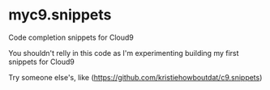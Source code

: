 # myc9.snippets

Code completion snippets for Cloud9

You shouldn't relly in this code as I'm experimenting building my first snippets for Cloud9

Try someone else's, like (https://github.com/kristiehowboutdat/c9.snippets)

